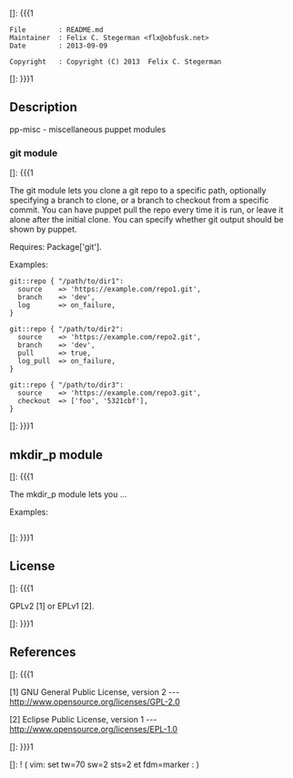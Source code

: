 []: {{{1

    File        : README.md
    Maintainer  : Felix C. Stegerman <flx@obfusk.net>
    Date        : 2013-09-09

    Copyright   : Copyright (C) 2013  Felix C. Stegerman

[]: }}}1

## Description

  pp-misc - miscellaneous puppet modules

### git module

[]: {{{1

  The git module lets you clone a git repo to a specific path,
  optionally specifying a branch to clone, or a branch to checkout
  from a specific commit.  You can have puppet pull the repo every
  time it is run, or leave it alone after the initial clone.  You can
  specify whether git output should be shown by puppet.

  Requires: Package['git'].

  Examples:

```puppet
git::repo { "/path/to/dir1":
  source    => 'https://example.com/repo1.git',
  branch    => 'dev',
  log       => on_failure,
}

git::repo { "/path/to/dir2":
  source    => 'https://example.com/repo2.git',
  branch    => 'dev',
  pull      => true,
  log_pull  => on_failure,
}

git::repo { "/path/to/dir3":
  source    => 'https://example.com/repo3.git',
  checkout  => ['foo', '5321cbf'],
}
```

[]: }}}1

## mkdir\_p module

[]: {{{1

  The mkdir_p module lets you ...

  Examples:

```puppet
```

[]: }}}1

## License
[]: {{{1

  GPLv2 [1] or EPLv1 [2].

[]: }}}1

## References
[]: {{{1

  [1] GNU General Public License, version 2
  --- http://www.opensource.org/licenses/GPL-2.0

  [2] Eclipse Public License, version 1
  --- http://www.opensource.org/licenses/EPL-1.0

[]: }}}1

[]: ! ( vim: set tw=70 sw=2 sts=2 et fdm=marker : )
